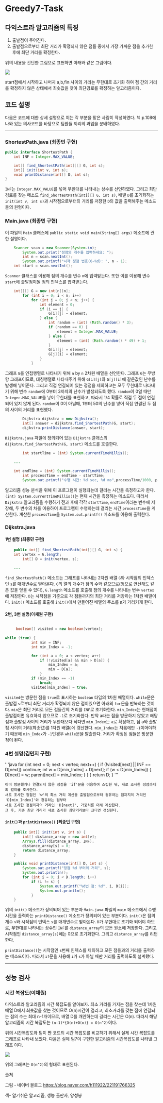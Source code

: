 # Greedy7-Task


## 다익스트라 알고리즘의 특징 

1. 출발점이 주어진다.
2. 출발점으로부터 최단 거리가 확정되지 않은 점들 중에서 가장 가까운 점을 추가한 후에 최단 거리를 확정한다.

위의 내용을 간단한 그림으로 표현하면 아래와 같은 그림이다.

![](https://search.pstatic.net/common/?src=http%3A%2F%2Fblogfiles.naver.net%2FMjAxODAxMjNfMTA5%2FMDAxNTE2NzAxNDI5NjI5.VD9gYdLpyA4ZB0w9VKFR0k-neSOgDqSlYIGQxh1PdVYg.Ez2Eyg8E-ejPRlNGrX47syinhhS4xAD4xJJ_PNUEuVIg.JPEG.h111922%2F%25B0%25E6%25B7%25CE%25B1%25D7%25B8%25B2.JPG&type=sc960_832)

start점에서 시작하고 나머지 a,b,fin 사이의 거리는  무한대로 초기화 하여 점 간의 거리를 확정하지 않은 상태에서 최솟값을 찾아 최단경로를 확정하는 알고리즘이다.


## 코드 설명

다음은 코드에 대한 상세 설명으로 이는 각 부분을 맡은 사람이 작성하였다.
책 p.108에 나와 있는 의사코드를 바탕으로 팀원들 끼리의 과업을 분배하였다.

---

### ShortestPath.java (최종민 구현)

```java
public interface ShortestPath {
    int INF = Integer.MAX_VALUE;

    int[] find_ShortestPath(int[][] G, int s);
    int[] init(int v, int s);
    void printDistance(int[] D, int s);
}
```

`INF`는 `Integer.MAX_VALUE`를 넣어 무한대를 나타내는 상수를 선언하였다.
그리고 최단 경로를 찾는 메소드 `find_ShortestPath(int[][] G, int s)`, 배열 `D`를 초기화하는 `init(int v, int s)`과 시작점으로부터의 거리를 저장한 `D`의 값을 출력해주는 메소드들의 원형이다.

### Main.java (최종민 구현)

이 파일의 `Main` 클래스에 `public static void main(String[] args)` 메소드에 관한 설명이다.
```java
	Scanner scan = new Scanner(System.in);
        System.out.print("정점의 개수를 입력하세요: ");
        int n = scan.nextInt();
        System.out.printf("시작 정점 번호(0~%d): ", n - 1);
	int start = scan.nextInt();
```

`Scanner` 클래스를 이용해 점의 개수를 변수 `n`에 입력받는다.
또한 이를 이용해 변수 `start`에 출발점이될 점의 인덱스를 입력받는다.

```java
	int[][] G = new int[n][n];
        for (int i = 0; i < n; i++)
            for (int j = 0; j < n; j++) {
                int element = 0;
                if (i == j) {
                    G[i][j] = element;
                } else {
                    int random = (int) (Math.random() * 3);
                    if (random == 0) {
                        element = Integer.MAX_VALUE;
                    } else {
                        element = (int) (Math.random() * 49) + 1;
                    }
                    G[i][j] = element;
                    G[j][i] = element;
                }
            }
```

그래프 `G`를 인접행렬로 나타내기 위해 `n` by `n` 2차원 배열을 선언한다.
그래프 `G`는 무방향 그래프이므로, 대칭행렬로 나타내주기 위해 `G[i][j]`와 `G[j][i]`에 같은값인 난수를 발생해 넣어준다.
그리고 직접 연결되어 있는 정점을 제외하고는 모두 무한대로 나타내기 위해 변수 `random`에 0부터 3까지의 난수가 발생되도록 했다.
`random`이 0일 때만 `Integer.MAX_VALUE`를 넣어 무한대를 표현하고, 따라서 1/4 확률로 직접 두 점이 연결되어 있지 않게 된다.
`random`이 0이 아닐때, 1부터 50의 난수를 넣어 직접 연결된 두 점의 사이의 거리를 표현했다.

```java
        Dijkstra dijkstra = new Dijkstra();
        int[] answer = dijkstra.find_ShortestPath(G, start);
        dijkstra.printDistance(answer, start);
```

`Dijkstra.java` 파일에 정의되어 있는 `Dijkstra` 클래스의 `dijkstra.find_ShortestPath(G, start)` 메소드를 호출한다.

```java
        int startTime = (int) System.currentTimeMillis();
		
	...
		
	int endTime = (int) System.currentTimeMillis();
        int processTime = endTime - startTime;
        System.out.printf("수행 시간: %d sec, %d ms",processTime/1000, processTime % 1000);
```

알고리즘 성능 분석을 위해 이 프로그램이 실행되는데 걸리는 시간을 측정하고자 한다.
`(int) System.currentTimeMillis()`는 현재 시간을 측정하는 메소드다.
따라서 `Dijkstra` 알고리즘을 수행하기 전과 후에 각각 `startTime`, `endTime`이라는 변수에 저장해, 두 변수의 차를 이용하여 프로그램이 수행하는데 걸리는 시간 `processTime`을 계산한다.
계산한 `processTime`을 `System.out.printf()` 메소드를 이용해 출력한다.

### Dijkstra.java

#### 1번 설명 (최종민 구현)

```java
	public int[] find_ShortestPath(int[][] G, int s) {
	int vertex = G.length;
        int[] D = init(vertex, s);
      
	...
```

`find_ShortestPath()` 메소드는 그래프를 나타내는 2차원 배열 `G`와 시작점의 인덱스인 `s`를 매개변수로 받아온다.
`G`의 열의 개수가 점의 수와 같으므로(행으로 연산해도 같은 값을 얻을 수 있다), `G.length` 메소드를 호출해 점의 개수를 나타내는 변수 `vertex`에 저장한다.
`D`는 시작점을 기준으로 각 점들까지의 최단 거리를 저장하는 1차원 배열이다.
`init()` 메소드를 호출해 `init()`에서 만들어진 배열의 주소를 `D`가 가리키게 한다.


#### 2번, 3번 설명(이채원 구현)

```java

	 boolean[] visited = new boolean[vertex];
	 
while (true) {
            int min = INF;
            int min_Index = -1;

            for (int a = 0; a < vertex; a++)
                if (!visited[a] && min > D[a]) {  
                    min_Index = a;
                    min = D[a];
                }
            if (min_Index == -1)
                break;
            visited[min_Index] = true;
```

`visited`는 방문한 점을 `true`로 표시하는 `boolean` 타입의 1차원 배열이다. `while`문은 출발점 `s`로부터 최단 거리가 확정되지 않은 점이있으면 아래의 `for`문을 반복하는 것이다. 
`min`은 최단 거리로 모든 점들간의 거리를 `INF`로 초기화한다. `min_Index`는 현재점이 출발점이면 유효하지 않으므로 `-1`로 초기화한다.
만약 a라는 점을 방문하지 않았고 해당 점과 출발점 사이의 거리가 무한대보다 작다면 `min_Index`는 `a`로 확정하고, 점 a와 출발점 사이의 거리(최솟값)를 1차원 배열`D`에 갱신한다.
`min_Index`는 처음에만 `-1`이어야하기 때문에 `min_Index`가 `-1`인경우 `while`문을 탈출한다. 거리가 확정된 점들은 방문한 점이 된다.




### 4번 설명(김민지 구현)

'''java
 for (int next = 0; next < vertex; next++)
            {
                if (!visited[next] || INF == D[next])
                    continue;
                int w = D[min_Index] + D[next];
                if (w < D[min_Index])
                {
                    D[next] = w;
                    parent[next] = min_Index;
               }
            }
        }
        return D;
    }
'''
    
    
    이미 방문했거나 연결되지 않은 정점을 'if'문을 이용하여 스킵한 뒤, 새로 조사한 정점까지의 길이를 조사한다. 
    새로 조사한 정점인 'w'의 최소 거리 계산을 출발점으로부터 경유하는 점까지의 거리인 'D[min_Index]'와 경유하는 점부터 
    새로 조사한 정점까지의 거리인 'D[next]', 가중치를 더해 계산한다. 
    그 후, 기존 최단 거리가 새로 조사한 최단거리보다 크다면 갱신한다. 




 
#### `init()`과 `printDistance()` (최종민 구현)

```java
    public int[] init(int v, int s) {
        int[] distance_array = new int[v];
        Arrays.fill(distance_array, INF);
        distance_array[s] = 0;
        return distance_array;
    }

    public void printDistance(int[] D, int s) {
        System.out.printf("정점 %d 부터의 거리", s);
        System.out.println();
        for (int i = 0; i < D.length; i++)
            if (i != s) {
                System.out.printf("%d번 점: %d", i, D[i]);
                System.out.println();
            }
    }
```

위의 `init()` 메소드가 정의되어 있는 부분과 `Main.java` 파일의 `main` 메소드에서 수행 시간을 출력하는 `printDistance()` 메소드가 정의되어 있는 부분이다.
`init()`은 점의 개수 `v`와 시작점의 인덱스 `s`를 매개변수로 받아온다.
`D`가 무한대로 초기화 되어야 하므로, 무한대를 나타내는 상수인 `INF`를 `distance_array`의 모든 원소에 저장한다.
그리고 시작점인 `distance_array[s]`에는 0으로 초기화한다.
그리고 `distance_array`를 리턴한다.

`printDistance()`는 시작점인 `s`번째 인덱스를 제외하고 모든 점들과의 거리를 출력하는 메소드이다.
따라서 `if`문을 사용해 `i`가 `s`가 아닐 때만 거리를 출력하도록 설계했다.

---









## 성능 검사

### 시간 복잡도(이채원)
다익스트라 알고리즘의 시간 복잡도를 알아보자.
최소 거리를 가지는 점을 찾는데 1차원 배열 D에서 최솟값을 찾는 것이므로 O(n)시간이 걸리고, 최소거리를 갖는 점에 연결되는 점의 수는 최대 n-1개이므로, 배열 D를 개인하는데 걸리는 시간은 O(n).
따라서 해당 알고리즘의 시간 복잡도는 `(n-1)*{O(n)+O(n)} = O(n^2)`이다.

위의 시간복잡도와 팀이 짠 코드의 시간 복잡도를 비교하기 위해서 실제 시간 복잡도를 그래프로 나타내 보았다. 다음은 실제 팀7이 구현한 알고리즘의 시간복잡도를 나타낸 그래프 이다. 

![](https://postfiles.pstatic.net/MjAyMTA0MDZfMjMy/MDAxNjE3NzEzMzAxODQz.E_xlE5ygjEN_46RNBRxrFNBAmsbrmBFqBTpxAZbdjfAg.NFXTRsCZem3Tm4ARtfn46YbFRlyxSrP1cXq0MBx5H1og.PNG.codnjs060/image.png?type=w773)

위의 그래프는 `O(n^2)`의 형태로 표현된다.




출처 

그림 - 네이버 블로그 <https://blog.naver.com/h111922/221191766325>

책- 알기쉬운 알고리즘, 생능 출판사, 양성봉 


